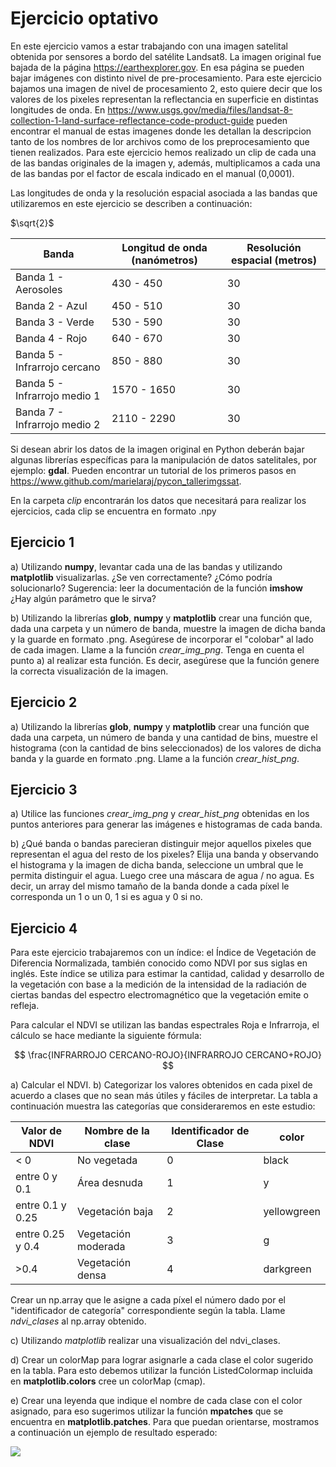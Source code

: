 # Ejercicio optativo

En este ejercicio vamos a estar trabajando con una imagen satelital obtenida por sensores a bordo del satélite Landsat8. La imagen original fue bajada de la página https://earthexplorer.gov. En esa página se pueden bajar imágenes con distinto nivel de pre-procesamiento. Para este ejercicio bajamos una imagen de nivel de procesamiento 2, esto quiere decir que los valores de los pixeles representan la reflectancia en superficie en distintas longitudes de onda. En https://www.usgs.gov/media/files/landsat-8-collection-1-land-surface-reflectance-code-product-guide pueden encontrar el manual de estas imagenes donde les detallan la descripcion tanto de los nombres de lor archivos como de los preprocesamiento que tienen realizados. Para este ejercicio hemos realizado un clip de cada una de las bandas originales de la imagen y, además, multiplicamos a cada una de las bandas por el factor de escala indicado en el manual (0,0001).

Las longitudes de onda y la resolución espacial asociada a las bandas que utilizaremos en este ejercicio se describen a continuación:

$\sqrt{2}$

| Banda                        | Longitud de onda (nanómetros) | Resolución espacial (metros) |
| ---------------------------- | ----------------------------- | ---------------------------- |
| Banda 1 - Aerosoles          | 430 - 450                       | 30                           |
| Banda 2 - Azul               | 450 - 510                       | 30                           |
| Banda 3 - Verde              | 530 - 590                       | 30                           |
| Banda 4 - Rojo               | 640 - 670                       | 30                           |
| Banda 5 - Infrarrojo cercano | 850 - 880                       | 30                           |
| Banda 5 - Infrarrojo medio 1 | 1570 - 1650                   | 30                           |
| Banda 7 - Infrarrojo medio 2 | 2110 - 2290                   | 30                           |

Si desean abrir los datos de la imagen original en Python deberán bajar algunas librerías específicas para la manipulación de datos satelitales, por ejemplo: **gdal**. Pueden encontrar un tutorial de los primeros pasos  en https://www.github.com/marielaraj/pycon_tallerimgssat.

En la carpeta *clip* encontrarán los datos que necesitará para realizar los ejercicios, cada clip se encuentra en formato .npy


## Ejercicio 1

a) Utilizando **numpy**, levantar cada una de las bandas y utilizando **matplotlib** visualizarlas.
¿Se ven correctamente? ¿Cómo podría solucionarlo?
Sugerencia: leer la documentación de la función **imshow** ¿Hay algún parámetro que le sirva?


b) Utilizando la librerías **glob**, **numpy** y **matplotlib** crear una función que, dada una carpeta y un número de banda, muestre la imagen de dicha banda y la guarde en formato .png. Asegúrese de incorporar el "colobar" al lado de cada imagen. Llame a la función *crear_img_png*.
Tenga en cuenta el punto a) al realizar esta función. Es decir, asegúrese que la función genere la correcta visualización de la imagen.



## Ejercicio 2

a) Utilizando la librerías **glob**, **numpy** y **matplotlib** crear una función que dada una carpeta, un número de banda y una cantidad de bins, muestre el histograma (con la cantidad de bins seleccionados) de los valores de dicha banda y la guarde en formato .png. Llame a la función *crear_hist_png*.


## Ejercicio 3

a) Utilice las funciones *crear_img_png* y *crear_hist_png* obtenidas en los puntos anteriores para generar las imágenes e histogramas de cada banda.

b) ¿Qué banda o bandas parecieran distinguir mejor aquellos pixeles que representan el agua del resto de los pixeles? Elija una banda y observando el histograma y la imagen de dicha banda, seleccione un umbral que le permita distinguir el agua. Luego cree una máscara de agua / no agua. Es decir, un array del mismo tamaño de la banda donde a cada píxel le corresponda un 1 o un 0, 1 si es agua y 0 si no.

## Ejercicio 4

Para este ejercicio trabajaremos con un índice: el Índice de Vegetación de Diferencia Normalizada, también conocido como NDVI por sus siglas en inglés. Este índice se utiliza para estimar la cantidad, calidad y desarrollo de la vegetación con base a la medición de la intensidad de la radiación de ciertas bandas del espectro electromagnético que la vegetación emite o refleja.

Para calcular el NDVI se utilizan las bandas espectrales Roja e Infrarroja, el cálculo se hace mediante la siguiente fórmula:

$$ \frac{INFRARROJO CERCANO-ROJO}{INFRARROJO CERCANO+ROJO} $$


a) Calcular el NDVI.
b) Categorizar los valores obtenidos en cada pixel de acuerdo a clases que no sean más útiles y fáciles de interpretar. La tabla a continuación muestra las categorías que consideraremos en este estudio:



| Valor de NDVI    | Nombre de la clase  | Identificador de Clase | color       |
| ---------------- | ------------------- | ---------------------- | ----------- |
| < 0              | No vegetada         | 0                      | black       |
| entre 0 y 0.1    | Área desnuda        | 1                      | y           |
| entre 0.1 y 0.25 | Vegetación baja     | 2                      | yellowgreen |
| entre 0.25 y 0.4 | Vegetación moderada | 3                      | g           |
| >0.4             | Vegetación densa    | 4                      | darkgreen   |


Crear un np.array que le asigne a cada píxel el número dado por el "identificador de categoría" correspondiente según la tabla. Llame *ndvi_clases* al np.array obtenido.

c) Utilizando *matplotlib* realizar una visualización del ndvi_clases.

d) Crear un colorMap para lograr asignarle a cada clase el color sugerido en la tabla. Para esto debemos utilizar la función ListedColormap  incluida en **matplotlib.colors**  cree un  colorMap (cmap).

e) Crear una leyenda que indique el nombre de cada clase con el color asignado, para eso sugerimos utilizar la función **mpatches** que se encuentra en **matplotlib.patches**. Para que puedan orientarse, mostramos a continuación un ejemplo de resultado esperado:


![](https://i.imgur.com/TybP2a9.png)

